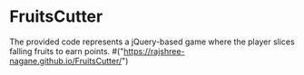 # FruitsCutter
The provided code represents a jQuery-based game where the player slices falling fruits to earn points.
#("https://rajshree-nagane.github.io/FruitsCutter/")
